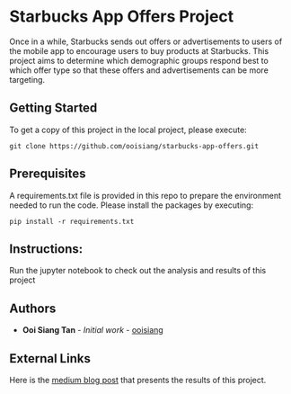 # Starbucks App Offers Project
Once in a while, Starbucks sends out offers or advertisements to users of the mobile app to encourage users to buy products at Starbucks. This project aims to determine which demographic groups respond best to which offer type so that these offers and advertisements can be more targeting.


## Getting Started

To get a copy of this project in the local project, please execute:
```
git clone https://github.com/ooisiang/starbucks-app-offers.git 
```

## Prerequisites

A requirements.txt file is provided in this repo to prepare the environment needed to run the code.
Please install the packages by executing:
```
pip install -r requirements.txt
```

## Instructions:

Run the jupyter notebook to check out the analysis and results of this project

## Authors

* **Ooi Siang Tan** - *Initial work* - [ooisiang](https://github.com/ooisiang)

## External Links

Here is the [medium blog post](https://medium.com/@ooisiangtan/who-tends-to-spend-after-receiving-a-starbucks-offer-e8e26453dff4) that presents the results of this project.